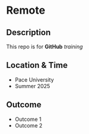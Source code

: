 # Remote

## Description

This repo is for **GitHub** *training*

## Location & Time

* Pace University
* Summer 2025

## Outcome

* Outcome 1
* Outcome 2